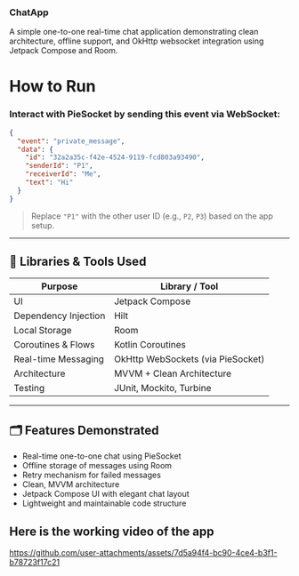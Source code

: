 ### ChatApp
A simple one-to-one real-time chat application demonstrating clean architecture, offline support, and OkHttp websocket integration using Jetpack Compose and Room.
#  How to Run

### Interact with PieSocket by sending this event via WebSocket:

```json
{
  "event": "private_message",
  "data": {
    "id": "32a2a35c-f42e-4524-9119-fcd803a93490",
    "senderId": "P1",
    "receiverId": "Me",
    "text": "Hi"
  }
}
```

> Replace `"P1"` with the other user ID (e.g., `P2`, `P3`) based on the app setup.

---

## 🧰 Libraries & Tools Used

| Purpose               | Library / Tool             |
|------------------------|-----------------------------|
| UI                     | Jetpack Compose             |
| Dependency Injection   | Hilt                        |
| Local Storage          | Room                        |
| Coroutines & Flows     | Kotlin Coroutines           |
| Real-time Messaging    |OkHttp WebSockets (via PieSocket)   |
| Architecture           | MVVM + Clean Architecture   |
| Testing                | JUnit, Mockito, Turbine     |

---

## 🗂️ Features Demonstrated

- Real-time one-to-one chat using PieSocket  
- Offline storage of messages using Room  
- Retry mechanism for failed messages  
- Clean, MVVM architecture  
- Jetpack Compose UI with elegant chat layout  
- Lightweight and maintainable code structure

## Here is the working video of the app
https://github.com/user-attachments/assets/7d5a94f4-bc90-4ce4-b3f1-b78723f17c21
